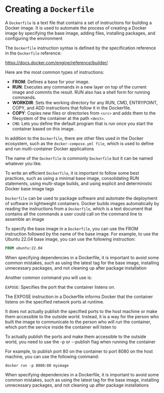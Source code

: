 # Creating a `Dockerfile`

A `Dockerfile` is a text file that contains a set of instructions for building a Docker image. It is used to automate the process of creating a Docker image by specifying the base image, adding files, installing packages, and configuring the environment

The `Dockerfile` instruction syntax is defined by the specification reference in the `Dockerfile` reference:

<https://docs.docker.com/engine/reference/builder/>

Here are the most common types of instructions:

- **FROM**: Defines a base for your image.
- **RUN**: Executes any commands in a new layer on top of the current image and commits the result. RUN also has a shell form for running commands.
- **WORKDIR**: Sets the working directory for any RUN, CMD, ENTRYPOINT, COPY, and ADD instructions that follow it in the Dockerfile.
- **COPY**: Copies new files or directories from `<src>` and adds them to the filesystem of the container at the path `<dest>`.
- `CMD`: Lets you define the default program that is run once you start the container based on this image.

In addition to the `Dockerfile`, there are other files used in the Docker ecosystem, such as the `docker-compose.yml file`, which is used to define and run multi-container Docker applications

The name of the `Dockerfile` is commonly `Dockerfile` but it can be named whatever you like.

To write an efficient `Dockerfile`, it is important to follow some best practices, such as using a minimal base image, consolidating RUN statements, using multi-stage builds, and using explicit and deterministic Docker base image tags

`Dockerfile` can be used to package software and automate the deployment of software in lightweight containers. Docker builds images automatically by reading the instructions from a `Dockerfile`, which is a text document that contains all the commands a user could call on the command line to assemble an image

To specify the base image in a `Dockerfile`, you can use the FROM instruction followed by the name of the base image. For example, to use the Ubuntu 22.04 base image, you can use the following instruction:

```Dockerfile
FROM ubuntu:22.04
```

When specifying dependencies in a Dockerfile, it is important to avoid some common mistakes, such as using the latest tag for the base image, installing unnecessary packages, and not cleaning up after package installation

Another common command you will use is:

`EXPOSE`: Specifies the port that the container listens on.

The EXPOSE instruction in a Dockerfile informs Docker that the container listens on the specified network ports at runtime.

It does not actually publish the specified ports to the host machine or make them accessible to the outside world. Instead, it is a way for the person who built the image to communicate to the person who will run the container, which port the service inside the container will listen to

To actually publish the ports and make them accessible to the outside world, you need to use the -p or --publish flag when running the container

For example, to publish port 80 on the container to port 8080 on the host machine, you can use the following command:

`docker run -p 8080:80 myimage`

When specifying dependencies in a Dockerfile, it is important to avoid some common mistakes, such as using the latest tag for the base image, installing unnecessary packages, and not cleaning up after package installations
